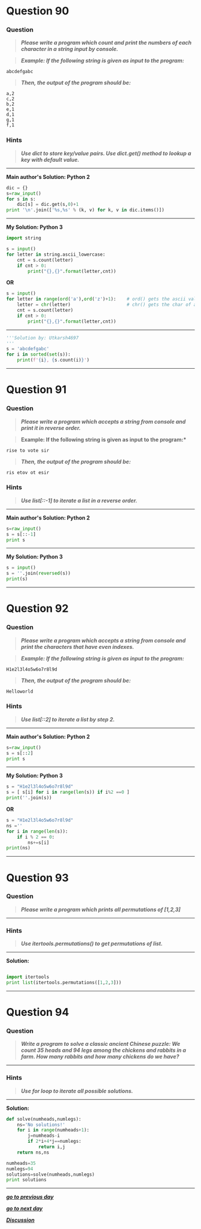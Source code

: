 # Question 90

### **Question**

> **_Please write a program which count and print the numbers of each character in a string input by console._**

> **_Example:
> If the following string is given as input to the program:_**

```
abcdefgabc
```

> **_Then, the output of the program should be:_**

```
a,2
c,2
b,2
e,1
d,1
g,1
f,1
```

### Hints

> **_Use dict to store key/value pairs.
> Use dict.get() method to lookup a key with default value._**

---

**Main author's Solution: Python 2**

```python
dic = {}
s=raw_input()
for s in s:
    dic[s] = dic.get(s,0)+1
print '\n'.join(['%s,%s' % (k, v) for k, v in dic.items()])
```

---

**My Solution: Python 3**

```python
import string

s = input()
for letter in string.ascii_lowercase:
    cnt = s.count(letter)
    if cnt > 0:
        print("{},{}".format(letter,cnt))
```

**OR**

```python
s = input()
for letter in range(ord('a'),ord('z')+1):    # ord() gets the ascii value of a char
    letter = chr(letter)                     # chr() gets the char of an ascii value
    cnt = s.count(letter)
    if cnt > 0:
        print("{},{}".format(letter,cnt))
```
---
```python 
'''Solution by: Utkarsh4697
'''
s = 'abcdefgabc'
for i in sorted(set(s)):
    print(f'{i}, {s.count(i)}')
```
---


# Question 91

### **Question**

> **_Please write a program which accepts a string from console and print it in reverse order._**

> **Example:
> If the following string is given as input to the program:\***

```
rise to vote sir
```

> **_Then, the output of the program should be:_**

```
ris etov ot esir
```

### Hints

> **_Use list[::-1] to iterate a list in a reverse order._**

---

**Main author's Solution: Python 2**

```python
s=raw_input()
s = s[::-1]
print s
```

---

**My Solution: Python 3**

```python
s = input()
s = ''.join(reversed(s))
print(s)
```

---

# Question 92

### **Question**

> **_Please write a program which accepts a string from console and print the characters that have even indexes._**

> **_Example:
> If the following string is given as input to the program:_**

```
H1e2l3l4o5w6o7r8l9d
```

> **_Then, the output of the program should be:_**

```
Helloworld
```

### Hints

> **_Use list[::2] to iterate a list by step 2._**

---

**Main author's Solution: Python 2**

```python
s=raw_input()
s = s[::2]
print s
```

---

**My Solution: Python 3**

```python
s = "H1e2l3l4o5w6o7r8l9d"
s = [ s[i] for i in range(len(s)) if i%2 ==0 ]
print(''.join(s))
```

**OR**

```python
s = "H1e2l3l4o5w6o7r8l9d"
ns =''
for i in range(len(s)):
    if i % 2 == 0:
        ns+=s[i]
print(ns)
```

---

# Question 93

### **Question**

> **_Please write a program which prints all permutations of [1,2,3]_**

---

### Hints

> **_Use itertools.permutations() to get permutations of list._**

---

**Solution:**

```python

import itertools
print list(itertools.permutations([1,2,3]))
```

---

# Question 94

### **Question**

> **_Write a program to solve a classic ancient Chinese puzzle:
> We count 35 heads and 94 legs among the chickens and rabbits in a farm. How many rabbits and how many chickens do we have?_**

---

### Hints

> **_Use for loop to iterate all possible solutions._**

---

**Solution:**

```python
def solve(numheads,numlegs):
    ns='No solutions!'
    for i in range(numheads+1):
        j=numheads-i
        if 2*i+4*j==numlegs:
            return i,j
    return ns,ns

numheads=35
numlegs=94
solutions=solve(numheads,numlegs)
print solutions
```

---

[**_go to previous day_**](https://github.com/darkprinx/100-plus-Python-programming-exercises-extended/blob/master/Status/Day_21.md "Day 21")

[**_go to next day_**](https://github.com/darkprinx/100-plus-Python-programming-exercises-extended/blob/master/Status/Day_23.md "Day 23")

[**_Discussion_**](https://github.com/darkprinx/100-plus-Python-programming-exercises-extended/issues/3)
